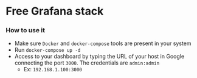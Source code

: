 # Free Grafana stack
### How to use it
* Make sure `Docker` and `docker-compose` tools are present in your system
* Run `docker-compose up -d`
* Access to your dashboard by typing the URL of your host in Google connecting the port `3000`. The credentials are `admin:admin`
    - Ex: `192.168.1.100:3000`